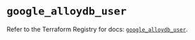 # `google_alloydb_user`

Refer to the Terraform Registry for docs: [`google_alloydb_user`](https://registry.terraform.io/providers/hashicorp/google/5.31.1/docs/resources/alloydb_user).
